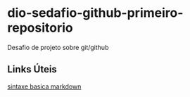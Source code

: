 # dio-sedafio-github-primeiro-repositorio
Desafio de projeto sobre git/github

## Links Úteis 
[sintaxe basica markdown](https://www.markdownguide.org/basic-syntax/)
